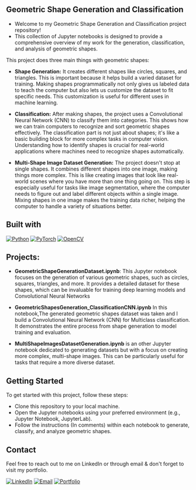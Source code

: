 ## Geometric Shape Generation and Classification


* Welcome to my Geometric Shape Generation and Classification project repository! 
* This collection of Jupyter notebooks is designed to provide a comprehensive overview of my work for the generation, classification, and analysis of geometric shapes. 

This project does three main things with geometric shapes:

* **Shape Generation:**
It creates different shapes like circles, squares, and triangles. This is important because it helps build a varied dataset for training. Making shapes programmatically not only gives us labeled data to teach the computer but also lets us customize the dataset to fit specific needs. This customization is useful for different uses in machine learning.

* **Classification:**
After making shapes, the project uses a Convolutional Neural Network (CNN) to classify them into categories. This shows how we can train computers to recognize and sort geometric shapes effectively. The classification part is not just about shapes; it's like a basic building block for more complex tasks in computer vision. Understanding how to identify shapes is crucial for real-world applications where machines need to recognize shapes automatically.

* **Multi-Shape Image Dataset Generation:**
The project doesn't stop at single shapes. It combines different shapes into one image, making things more complex. This is like creating images that look like real-world scenes where you have more than one thing going on. This step is especially useful for tasks like image segmentation, where the computer needs to figure out and label different objects within a single image. Mixing shapes in one image makes the training data richer, helping the computer to handle a variety of situations better.

## Built with

[![Python](https://img.shields.io/badge/Python-3.8%2B-blue?style=flat&logo=python)](https://www.python.org/)
[![PyTorch](https://img.shields.io/badge/PyTorch-1.7%2B-orange?style=flat&logo=pytorch)](https://pytorch.org/)
[![OpenCV](https://img.shields.io/badge/OpenCV-4.5%2B-blue?style=flat&logo=opencv)](https://opencv.org/)



## Projects:
* **GeometricShapeGenerationDataset.ipynb**:
This Jupyter notebook focuses on the generation of various geometric shapes, such as circles, squares, triangles, and more. It provides a detailed dataset for these shapes, which can be invaluable for training deep learning models and Convolutional Neural Networks
* **GeometricShapesGeneration_ClassificationCNN.ipynb** In this notebook,The generated geometric shapes dataset was taken and I build a Convolutional Neural Network (CNN) for Multiclass classification. It demonstrates the entire process from shape generation to model training and evaluation.

* **MultiShapeImagesDatasetGeneration.ipynb** is an other Jupyter notebook dedicated to generating datasets but with a focus on creating more complex, multi-shape images. This can be particularly useful for tasks that require a more diverse dataset.

## Getting Started
To get started with this project, follow these steps:

* Clone this repository to your local machine.
* Open the Jupyter notebooks using your preferred environment (e.g., Jupyter Notebook, JupyterLab).
* Follow the instructions  (In comments) within each notebook to generate, classify, and analyze geometric shapes.


## Contact
 Feel free to reach out to me on LinkedIn or through email & don't forget to visit my portfolio.
 
[![LinkedIn](https://img.shields.io/badge/LinkedIn-Connect%20with%20Me-blue?style=flat&logo=linkedin)](https://www.linkedin.com/in/samiabelhaddad/)
[![Email](https://img.shields.io/badge/Email-Contact%20Me-brightgreen?style=flgat&logo=gmail)](mailto:samiamagbelhaddad@gmail.com)
[![Portfolio](https://img.shields.io/badge/Portfolio-Visit%20My%20Portfolio-white?style=flat&logo=website)](https://sambelh.azurewebsites.net/)
